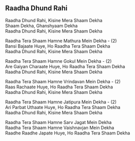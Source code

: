 ## Raadha Dhund Rahi

Raadha Dhund Rahi, Kisine Mera Shaam Dekha  
Shaam Dekha, Ghanshyaam Dekha  
Raadha Dhund Rahi, Kisine Mera Shaam Dekha

Raadha Tera Shaam Hamne Mathura Mein Dekha - (2)  
Bansi Bajaate Huye, Ho Raadha Tera Shaam Dekha  
Raadha Dhund Rahi, Kisine Mera Shaam Dekha

Raadha Tera Shaam Hamne Gokul Mein Dekha - (2)  
Are Gaiyan Charaate Huye, Ho Raadha Tera Shaam Dekha  
Raadha Dhund Rahi, Kisine Mera Shaam Dekha

Raadha Tera Shaam Hamne Vrindavan Mein Dekha - (2)  
Raas Rachaate Huye, Ho Raadha Tera Shaam Dekha  
Raadha Dhund Rahi, Kisine Mera Shaam Dekha

Raadha Tera Shaam Hamne Jatipura Mein Dekha - (2)  
Ari Parbat Uthaate Huye, Ho Raadha Tera Shaam Dekha  
Raadha Dhund Rahi, Kisine Mera Shaam Dekha

Raadha Tera Shaam Hamne Sarv Jagat Mein Dekha  
Raadha Tera Shaam Hamne Vaishnavjan Mein Dekha  
Raadhe Raadhe Japate Huye, Ho Raadha Tera Shaam Dekha

